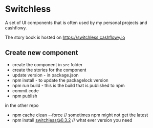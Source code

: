 # Switchless

A set of UI components that is often used by my personal projects and cashflowy.

The story book is hosted on https://switchless.cashflowy.io

## Create new component

- create the component in `src` folder
- create the stories for the component
- update version - in package.json
- npm install - to update the packagelock version
- npm run build - this is the build that is published to npm
- commit code
- npm publish

in the other repo

- npm cache clean --force // sometimes npm might not get the latest
- npm install switchless@0.3.2 // what ever version you need